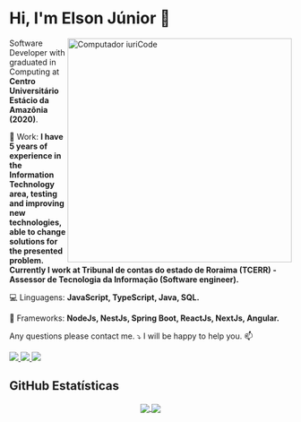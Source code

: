 # Hi, I'm **Elson Júnior** 🖖

<img src="https://raw.githubusercontent.com/MicaelliMedeiros/micaellimedeiros/master/image/computer-illustration.png" min-width="400px" max-width="400px" width="400px" align="right" alt="Computador iuriCode">

<p align="left">
  Software Developer with graduated in Computing at <strong>Centro Universitário Estácio da Amazônia (2020)</strong>.<br>
</p>

<p align="left">
  💼 Work: <strong>I have 5 years of experience in the Information Technology area, testing and improving new technologies, able to change solutions for the presented problem.
  Currently I work at Tribunal de contas do estado de Roraima (TCERR) - Assessor de Tecnologia da Informação (Software engineer).</strong>
</p>

<p align="left">
  💻 Linguagens: <strong>JavaScript, TypeScript, Java, SQL.</strong>
</p>

<p align="left">
  🧰 Frameworks: <strong>NodeJs, NestJs, Spring Boot, ReactJs, NextJs, Angular.</strong>
</p>

<p align="left">
  Any questions please contact me. ⤵️
  I will be happy to help you. 📫
</p>

<p align="left">

  <a href="#elson.araujo.bw@gmail.com" alt="Gmail">
    <img src="https://img.shields.io/badge/Gmail-D14836?style=for-the-badge&logo=gmail&logoColor=white&link=mailto:elson.araujo.bw@gmail.com" />
  </a>

  <a href="#" alt="Linkedin">
    <img src="https://img.shields.io/badge/LinkedIn-0077B5?style=for-the-badge&logo=linkedin&logoColor=white&link=https://www.linkedin.com/in/elsonaraujojr" />
  </a>

  <a href="#" alt="Telegram">
    <img src="https://img.shields.io/badge/Telegram-2CA5E0?style=for-the-badge&logo=telegram&logoColor=white&link=https://t.me/elsonaraujojr"/>
  </a>

  <!-- <a href="#" alt="Instagram">
    <img src="https://img.shields.io/badge/Instagram-E4405F?style=for-the-badge&logo=instagram&logoColor=white&link=https://www.instagram.com/elsonaraujojr"/>
  </a> -->

</p>

## **GitHub Estatísticas**

<p align="center">

  <a href="https://github.com/elsonaraujojr">
  <img align="center" src="https://github-readme-stats.vercel.app/api/top-langs/?username=elsonaraujojr&layout=compact&theme=dark"/>
  </a>

  <a href="https://github.com/elsonaraujojr">
  <img align="center" src="https://github-readme-stats.vercel.app/api?username=elsonaraujojr&show_icons=true&theme=dark"/>
  </a>
</p>

<!-- ### Licenses and certificates
In the overview below you will find my certificates and courses I have taken:

[<img align="left" height="94px" width="94px" alt="Warpnet" src="https://media-exp1.licdn.com/dms/image/C4D0BAQFRD_LpfY1iZw/company-logo_200_200/0/1620045342168?e=2147483647&v=beta&t=Zc3lt3gvGd9CJqyUz8qsaJNIYnev_koRqPBajgDQlys"/>](https://pf.4linux.com.br/)

[**4linux**](https://pf.4linux.com.br/) • Full-time \
**DevOps** end **Postgres** \
Linguagens & Tecnologias: `PostgreSQL`, `Pipeline`, `Shell Script`, `Git`, `Jenkins`, `Nexus`, `Sonar`\
Projetos em destaque: [Rocket](https://www.spacex.com/), [Marte](https://pt.wikipedia.org/wiki/Marte_(planeta))
<br/>

[<img align="left" height="94px" width="94px" alt="Rocketseat" src="https://avatars2.githubusercontent.com/u/28929274?s=400&v=4"/>](https://rocketseat.com.br/)

[**Rocketseat**](https://rocketseat.com.br/) • Full-time \
**Front-end and Back-End: Full-Stack** \
Linguagens & Tecnologias: `JavaScript, TypeScript`, `NodeJs`, `ReactJS`\
Projetos em destaque: [Ignite](https://rocketseat.com.br/), [Bootcamp]()
<br/>

[<img align="left" height="94px" width="94px" alt="Nubank" src="https://media-exp1.licdn.com/dms/image/C4D0BAQHwahyQD-Rolg/company-logo_200_200/0/1626874648014?e=1671667200&v=beta&t=ywBLyL43ZzrPZVchM8IImlhcJF_HfuPT6vZtZdbmNUQ"/>](https://fullcycle.com.br/)

[**Full-Cycle**](https://fullcycle.com.br/) • Full-time \
**Full-Stack and Full-Cycle** \
Linguagens & Tecnologias: `React Native`, `Node`, `Swift`, `Kotlin`, `OpenShift` \
Projetos em destaque: [App](https://fullcycle.com.br/)
<br/>
<br/>

Por favor, encontre-me no **[LinkedIn](https://www.linkedin.com/in/elsonaraujojr/)** para uma descrição mais detalhada do meus cursos e experiência de trabalho, educação e certificação. -->

